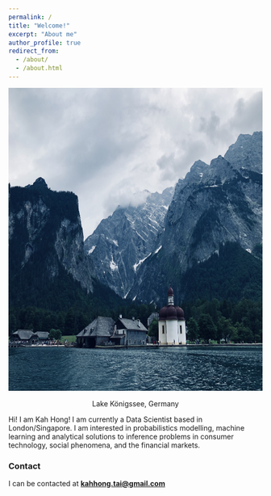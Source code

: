 ```yaml
---
permalink: /
title: "Welcome!"
excerpt: "About me"
author_profile: true
redirect_from: 
  - /about/
  - /about.html
---
```


<p align="center">
  <img src="/images/kognisee.jpeg" width="800" height="600" />
</p>
<p align = "center">
Lake Königssee, Germany
</p>

Hi! I am Kah Hong! I am currently a Data Scientist based in London/Singapore. I am interested in probabilistics modelling, machine learning and analytical solutions to inference problems in consumer technology, social phenomena, and the financial markets.

### Contact
I can be contacted at **kahhong.tai@gmail.com**
